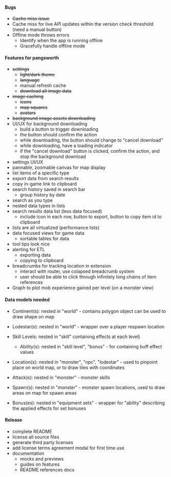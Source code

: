 #### Bugs
- ~~Cache miss issue~~
- Cache miss for live API updates within the version check threshold (need a manual button)
- Offline mode throws errors
  - Identify when the app is running offline
  - Gracefully handle offline mode

#### Features for pangsworth
- ~~settings~~
  - ~~light/dark theme~~
  - ~~language~~
  - manual refresh cache
  - ~~download all image data~~
- ~~image caching~~
    - ~~icons~~
    - ~~map squares~~
    - ~~avatars~~
- ~~background image assets downloading~~
- UI/UX for background downloading
  - build a button to trigger downloading
  - the button should confirm the action
  - while downloading, the button should change to "cancel download"
  - while downloading, have a loading indicator
  - if the "cancel download" button is clicked, confirm the action, and stop the background download
- settings UI/UX
- pannable, zoomable canvas for map display
- list items of a specific type
- export data from search results
- copy in-game link to clipboard
- search history saved in search bar
  - group history by date
- search as you type
- nested data types in lists
- search results data list (less data focused)
  - include icon in each row, button to export, button to copy item id to clipboard
- lists are all virtualized (performance lists)
- data focused views for game data
  - sortable tables for data
- tool tips look nice
- alerting for ETL
  - exporting data
  - copying to clipboard
- breadcrumbs for tracking location in extension
  - interact with router, use colapsed breadcrumb system
  - user should be able to click through infinitely long chains of item references
- Graph to plot mob experience gained per level (on a monster view)

#### Data models needed
- Continent(s): nested in "world" - contains polygon object can be used to draw shape on map
- Lodestar(s): nested in "world" - wrapper over a player respawn location

- Skill Levels: nested in "skill" containing effects at each level)
  - Ability(s): nested in "skill level", "bonus" - for containing buff effect values

- Location(s): nested in "monster", "npc", "lodestar" - used to pinpoint place on world map, or to draw tiles with coordinates
- Attack(s): nested in "monster" - monster skills
- Spawn(s): nested in "monster" - monster spawn locations, used to draw areas on map for spawn areas

- Bonus(es): nested in "equipment sets" - wrapper for "ability" describing the applied effects for set bonuses

#### Release
- complete README
- license all source files
- generate third party licenses
- add license terms agreement modal for first time use
- documentation
  - mocks and previews
  - guides on features
  - README references docs

